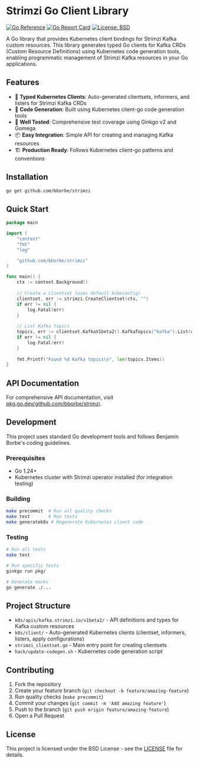 # Strimzi Go Client Library

[![Go Reference](https://pkg.go.dev/badge/github.com/bborbe/strimzi.svg)](https://pkg.go.dev/github.com/bborbe/strimzi)
[![Go Report Card](https://goreportcard.com/badge/github.com/bborbe/strimzi)](https://goreportcard.com/report/github.com/bborbe/strimzi)
[![License: BSD](https://img.shields.io/badge/License-BSD-blue.svg)](LICENSE)

A Go library that provides Kubernetes client bindings for Strimzi Kafka custom resources. This library generates typed Go clients for Kafka CRDs (Custom Resource Definitions) using Kubernetes code generation tools, enabling programmatic management of Strimzi Kafka resources in your Go applications.

## Features

- 🎯 **Typed Kubernetes Clients**: Auto-generated clientsets, informers, and listers for Strimzi Kafka CRDs
- 🔧 **Code Generation**: Built using Kubernetes client-go code generation tools
- 🧪 **Well Tested**: Comprehensive test coverage using Ginkgo v2 and Gomega
- 📦 **Easy Integration**: Simple API for creating and managing Kafka resources
- 🏗️ **Production Ready**: Follows Kubernetes client-go patterns and conventions

## Installation

```bash
go get github.com/bborbe/strimzi
```

## Quick Start

```go
package main

import (
    "context"
    "fmt"
    "log"

    "github.com/bborbe/strimzi"
)

func main() {
    ctx := context.Background()
    
    // Create a clientset (uses default kubeconfig)
    clientset, err := strimzi.CreateClientset(ctx, "")
    if err != nil {
        log.Fatal(err)
    }
    
    // List Kafka topics
    topics, err := clientset.KafkaV1beta2().KafkaTopics("kafka").List(ctx, metav1.ListOptions{})
    if err != nil {
        log.Fatal(err)
    }
    
    fmt.Printf("Found %d Kafka topics\n", len(topics.Items))
}
```

## API Documentation

For comprehensive API documentation, visit [pkg.go.dev/github.com/bborbe/strimzi](https://pkg.go.dev/github.com/bborbe/strimzi).

## Development

This project uses standard Go development tools and follows Benjamin Borbe's coding guidelines.

### Prerequisites

- Go 1.24+
- Kubernetes cluster with Strimzi operator installed (for integration testing)

### Building

```bash
make precommit  # Run all quality checks
make test       # Run tests
make generatek8s # Regenerate Kubernetes client code
```

### Testing

```bash
# Run all tests
make test

# Run specific tests
ginkgo run pkg/

# Generate mocks
go generate ./...
```

## Project Structure

- `k8s/apis/kafka.strimzi.io/v1beta2/` - API definitions and types for Kafka custom resources
- `k8s/client/` - Auto-generated Kubernetes clients (clientset, informers, listers, apply configurations)
- `strimzi_clientset.go` - Main entry point for creating clientsets
- `hack/update-codegen.sh` - Kubernetes code generation script

## Contributing

1. Fork the repository
2. Create your feature branch (`git checkout -b feature/amazing-feature`)
3. Run quality checks (`make precommit`)
4. Commit your changes (`git commit -m 'Add amazing feature'`)
5. Push to the branch (`git push origin feature/amazing-feature`)
6. Open a Pull Request

## License

This project is licensed under the BSD License - see the [LICENSE](LICENSE) file for details.
